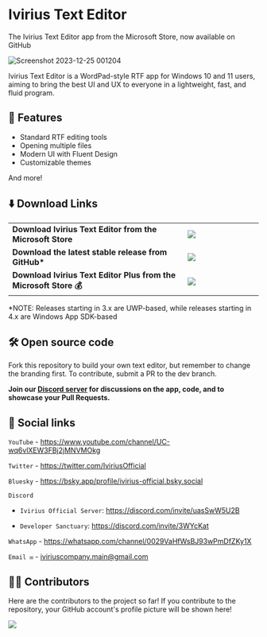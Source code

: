 # Ivirius Text Editor


The Ivirius Text Editor app from the Microsoft Store, now available on GitHub

![Screenshot 2023-12-25 001204](https://github.com/IviriusMain/Ivirius-Text-Editor/assets/106150547/43e0aef5-5b22-4750-9250-a2c5baecb8f0)

Ivirius Text Editor is a WordPad-style RTF app for Windows 10 and 11 users, aiming to bring the best UI and UX to everyone in a lightweight, fast, and fluid program.

## 🌟 Features

- Standard RTF editing tools
- Opening multiple files
- Modern UI with Fluent Design
- Customizable themes

And more!

## ⬇️ Download Links

<table>
  <tr>
    <td width="70%">
      <b>Download Ivirius Text Editor from the Microsoft Store</b>
    <td width="30%">
      <a href="https://apps.microsoft.com/detail/9mv281zzf51p"><img src="https://github.com/IviriusMain/Ivirius-Text-Editor/assets/90309290/68dc127e-f50d-4a53-a4d3-bd499a7271dc"/></a>
    </td>
  </tr>
  <tr>
    <td width="70%">
      <b>Download the latest stable release from GitHub*</b>
    </td>
    <td width="30%">
      <a href="https://github.com/IviriusMain/Ivirius-Text-Editor/releases/latest"><img src="https://i.imgur.com/ydZp1wW.png"/></a>
    </td>
  </tr>
  <tr>
    <td width="70%">
      <b>Download Ivirius Text Editor Plus from the Microsoft Store 💰</b>
    </td>
    <td width="30%">
      <a href="https://www.microsoft.com/store/productId/9N4T9H9182J5?ocid=pdpshare"><img src="https://github.com/IviriusMain/Ivirius-Text-Editor/assets/90309290/68dc127e-f50d-4a53-a4d3-bd499a7271dc"/></a>
    </td>
  </tr>
</table>

*NOTE: Releases starting in 3.x are UWP-based, while releases starting in 4.x are Windows App SDK-based

## 🛠️ Open source code

Fork this repository to build your own text editor, but remember to change the branding first. To contribute, submit a PR to the dev branch.

**Join our [Discord server](https://discord.com/invite/uasSwW5U2B) for discussions on the app, code, and to showcase your Pull Requests.**

## 💬 Social links

`YouTube` - https://www.youtube.com/channel/UC-wq6vlXEW3FBj2jMNVMOkg

`Twitter` - https://twitter.com/IviriusOfficial

`Bluesky` - https://bsky.app/profile/ivirius-official.bsky.social

`Discord`

- `Ivirius Official Server`: https://discord.com/invite/uasSwW5U2B

- `Developer Sanctuary`: https://discord.com/invite/3WYcKat

`WhatsApp` - https://whatsapp.com/channel/0029VaHfWsBJ93wPmDfZKy1X

`Email ✉️` - iviriuscompany.main@gmail.com

## 🧑‍💻 Contributors

Here are the contributors to the project so far! If you contribute to the repository, your GitHub account's profile picture will be shown here!


<a href="https://github.com/IviriusMain/Ivirius-Text-Editor/graphs/contributors">
  <img src="https://contrib.rocks/image?repo=IviriusMain/Ivirius-Text-Editor" />
</a>

